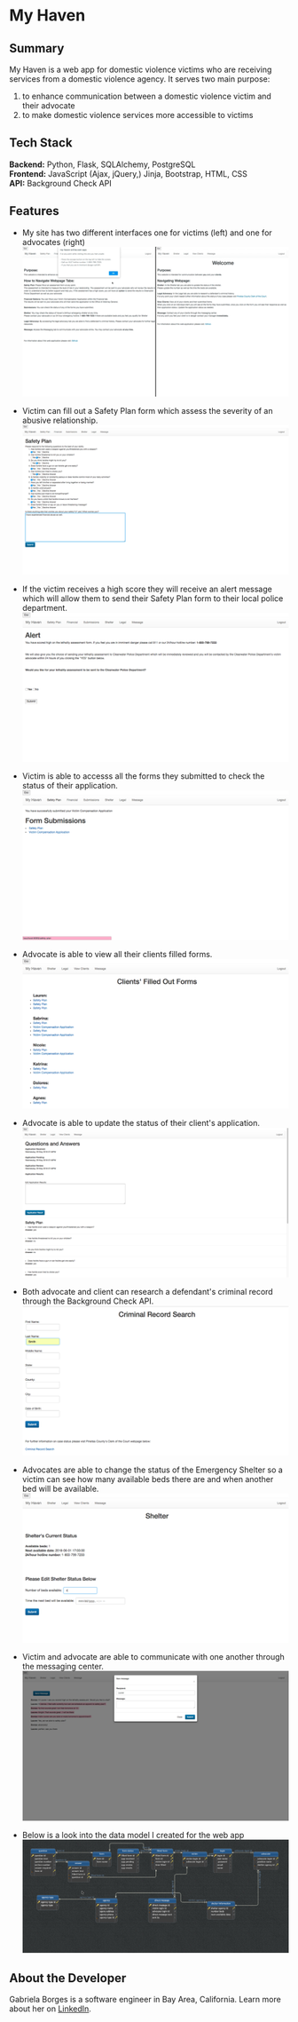 # My Haven
## Summary
My Haven is a web app for domestic violence victims who are receiving services from a domestic violence agency. 
It serves two main purpose: 

1. to enhance communication between a domestic violence victim and their advocate
2. to make domestic violence services more accessible to victims

## Tech Stack
__Backend:__ Python,  Flask, SQLAlchemy, PostgreSQL <br/>
__Frontend:__ JavaScript (Ajax, jQuery,) Jinja, Bootstrap, HTML, CSS <br/>
__API:__ Background Check API

## Features
* My site has two different interfaces one for victims (left) and one for advocates (right)
![Two Different Interfaces](https://github.com/Gabrielatb/Domestic-Violence-App/blob/master/static/img/two_diff_interfaces.png)

* Victim can fill out a Safety Plan form which assess the severity of an abusive relationship.
![Safety Plan Fillout](https://github.com/Gabrielatb/Domestic-Violence-App/blob/master/static/img/safety_plan_fill_out.png)

* If the victim receives a high score they will receive an alert message which will allow them to send their Safety Plan form to their local police department.
![Alert Message](https://github.com/Gabrielatb/Domestic-Violence-App/blob/master/static/img/alert_message.png)

* Victim is able to accesss all the forms they submitted to check the status of their application.
![Form Submissions](https://github.com/Gabrielatb/Domestic-Violence-App/blob/master/static/img/submissions.png)

* Advocate is able to view all their clients filled forms.
![Clients' Filled Forms](https://github.com/Gabrielatb/Domestic-Violence-App/blob/master/static/img/clients_filled_form.png)

* Advocate is able to update the status of their client's application.
![Update Client Filled Form ](https://github.com/Gabrielatb/Domestic-Violence-App/blob/master/static/img/update_status.png)

* Both advocate and client can research a defendant's criminal record through the Background Check API.
![Background Check](https://github.com/Gabrielatb/Domestic-Violence-App/blob/master/static/img/criminal_record_search.png)

* Advocates are able to change the status of the Emergency Shelter so a victim can see how many available beds there are and when another bed will be available.
![Shelter Status Change](https://github.com/Gabrielatb/Domestic-Violence-App/blob/master/static/img/shelter_status_update.png)

* Victim and advocate are able to communicate with one another through the messaging center.
![Messaging Center](https://github.com/Gabrielatb/Domestic-Violence-App/blob/master/static/img/messaging_center.png)

* Below is a look into the data model I created for the web app
![DB](https://github.com/Gabrielatb/Domestic-Violence-App/blob/master/static/img/My%20Haven%20Db%20model.png)

## About the Developer
Gabriela Borges is a software engineer in Bay Area, California. Learn more about her on [LinkedIn](https://www.linkedin.com/in/gabriela-t-borges/).
